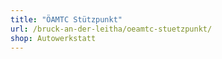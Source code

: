 ```yaml
---
title: "ÖAMTC Stützpunkt"
url: /bruck-an-der-leitha/oeamtc-stuetzpunkt/
shop: Autowerkstatt
---
```


